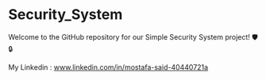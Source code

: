 # Security_System
Welcome to the GitHub repository for our Simple Security System project! 🛡️🔒

My Linkedin : www.linkedin.com/in/mostafa-said-40440721a

